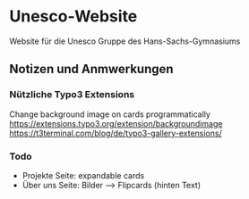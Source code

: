 # Unesco-Website
Website für die Unesco Gruppe des Hans-Sachs-Gymnasiums


## Notizen und Anmwerkungen


### Nützliche Typo3 Extensions
Change background image on cards programmatically
https://extensions.typo3.org/extension/backgroundimage
https://t3terminal.com/blog/de/typo3-gallery-extensions/


### Todo
- Projekte Seite: expandable cards
- Über uns Seite: Bilder --> Flipcards (hinten Text)